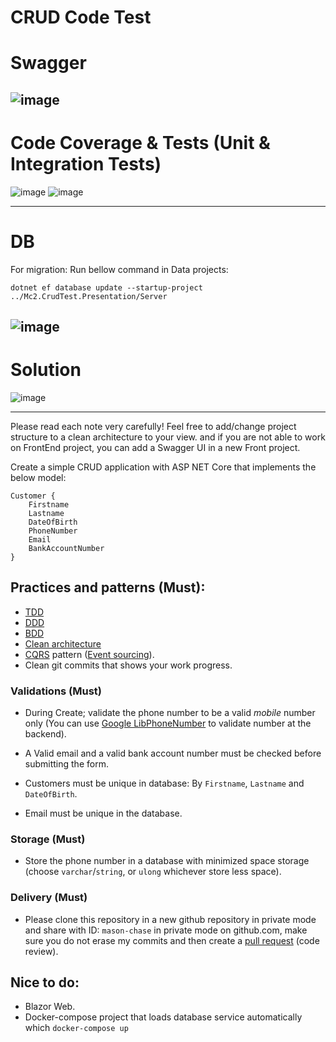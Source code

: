 # CRUD Code Test 

# Swagger
![image](https://user-images.githubusercontent.com/9051320/209865646-0b077402-f5a7-4365-836a-cd5b4be337d4.png)
------------------------
# Code Coverage & Tests (Unit & Integration Tests)
![image](https://user-images.githubusercontent.com/9051320/210185513-b6775e01-3a4f-4eaa-afdd-c31fd4f4ac2a.png)
![image](https://user-images.githubusercontent.com/9051320/210185473-6feb435e-807b-40bd-8424-c03945b5bfe3.png)

------------------------
# DB
For migration:
Run bellow command in Data projects:
```
dotnet ef database update --startup-project ../Mc2.CrudTest.Presentation/Server
```
![image](https://user-images.githubusercontent.com/9051320/209954700-e2935a24-2280-4401-ac20-d0c73616b97d.png)
------------------------
# Solution
![image](https://user-images.githubusercontent.com/9051320/209881624-a1aaa12c-e3c4-48a5-9582-e156fc006808.png)



-----------------------------------
Please read each note very carefully!
Feel free to add/change project structure to a clean architecture to your view.
and if you are not able to work on FrontEnd project, you can add a Swagger UI
in a new Front project.

Create a simple CRUD application with ASP NET Core that implements the below model:
```
Customer {
	Firstname
	Lastname
	DateOfBirth
	PhoneNumber
	Email
	BankAccountNumber
}
```
## Practices and patterns (Must):

- [TDD](https://docs.microsoft.com/en-us/visualstudio/test/quick-start-test-driven-development-with-test-explorer?view=vs-2022)
- [DDD](https://en.wikipedia.org/wiki/Domain-driven_design)
- [BDD](https://en.wikipedia.org/wiki/Behavior-driven_development)
- [Clean architecture](https://github.com/jasontaylordev/CleanArchitecture)
- [CQRS](https://en.wikipedia.org/wiki/Command%E2%80%93query_separation#Command_query_responsibility_separation) pattern ([Event sourcing](https://en.wikipedia.org/wiki/Domain-driven_design#Event_sourcing)).
- Clean git commits that shows your work progress.

### Validations (Must)

- During Create; validate the phone number to be a valid *mobile* number only (You can use [Google LibPhoneNumber](https://github.com/google/libphonenumber) to validate number at the backend).

- A Valid email and a valid bank account number must be checked before submitting the form.

- Customers must be unique in database: By `Firstname`, `Lastname` and `DateOfBirth`.

- Email must be unique in the database.

### Storage (Must)

- Store the phone number in a database with minimized space storage (choose `varchar`/`string`, or `ulong` whichever store less space).

### Delivery (Must)
- Please clone this repository in a new github repository in private mode and share with ID: `mason-chase` in private mode on github.com, make sure you do not erase my commits and then create a [pull request](https://docs.github.com/en/pull-requests/collaborating-with-pull-requests/proposing-changes-to-your-work-with-pull-requests/about-pull-requests) (code review).

## Nice to do:
- Blazor Web.
- Docker-compose project that loads database service automatically which `docker-compose up`
